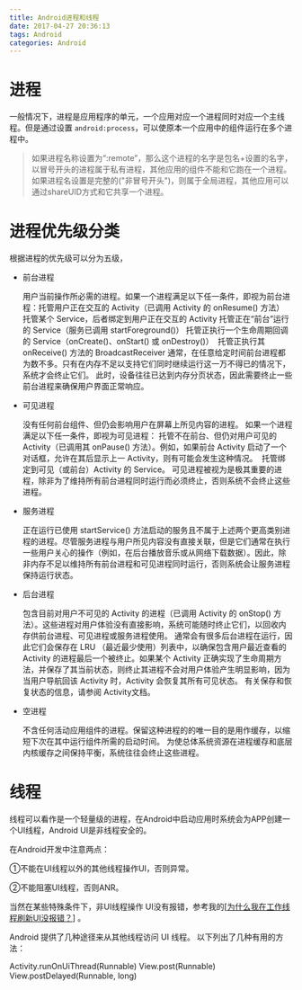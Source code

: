 ```yaml
---
title: Android进程和线程
date: 2017-04-27 20:36:13
tags: Android
categories: Android
---
```


# 进程

一般情况下，进程是应用程序的单元，一个应用对应一个进程同时对应一个主线程。但是通过设置 `android:process`，可以使原本一个应用中的组件运行在多个进程中。

> 如果进程名称设置为“:remote”，那么这个进程的名字是包名+设置的名字，以冒号开头的进程属于私有进程，其他应用的组件不能和它跑在一个进程。如果进程名设置是完整的("非冒号开头")，则属于全局进程，其他应用可以通过shareUID方式和它共享一个进程。

# 进程优先级分类

根据进程的优先级可以分为五级，

- 前台进程

  用户当前操作所必需的进程。如果一个进程满足以下任一条件，即视为前台进程：
  ​	托管用户正在交互的 Activity（已调用 Activity 的 onResume() 方法）
  ​	托管某个 Service，后者绑定到用户正在交互的 Activity
  ​	托管正在“前台”运行的 Service（服务已调用 startForeground()）
  ​	托管正执行一个生命周期回调的 Service（onCreate()、onStart() 或 onDestroy()）
  ​	托管正执行其 onReceive() 方法的 BroadcastReceiver
  通常，在任意给定时间前台进程都为数不多。只有在内存不足以支持它们同时继续运行这一万不得已的情况下，系统才会终止它们。 此时，设备往往已达到内存分页状态，因此需要终止一些前台进程来确保用户界面正常响应。

- 可见进程

  没有任何前台组件、但仍会影响用户在屏幕上所见内容的进程。 如果一个进程满足以下任一条件，即视为可见进程：
  ​	托管不在前台、但仍对用户可见的 Activity（已调用其 onPause() 方法）。例如，如果前台 Activity 启动了一个对话框，允许在其后显示上一 Activity，则有可能会发生这种情况。
  ​	托管绑定到可见（或前台）Activity 的 Service。
  可见进程被视为是极其重要的进程，除非为了维持所有前台进程同时运行而必须终止，否则系统不会终止这些进程。

- 服务进程

  正在运行已使用 startService() 方法启动的服务且不属于上述两个更高类别进程的进程。尽管服务进程与用户所见内容没有直接关联，但是它们通常在执行一些用户关心的操作（例如，在后台播放音乐或从网络下载数据）。因此，除非内存不足以维持所有前台进程和可见进程同时运行，否则系统会让服务进程保持运行状态。

- 后台进程

  包含目前对用户不可见的 Activity 的进程（已调用 Activity 的 onStop() 方法）。这些进程对用户体验没有直接影响，系统可能随时终止它们，以回收内存供前台进程、可见进程或服务进程使用。 通常会有很多后台进程在运行，因此它们会保存在 LRU （最近最少使用）列表中，以确保包含用户最近查看的 Activity 的进程最后一个被终止。如果某个 Activity 正确实现了生命周期方法，并保存了其当前状态，则终止其进程不会对用户体验产生明显影响，因为当用户导航回该 Activity 时，Activity 会恢复其所有可见状态。 有关保存和恢复状态的信息，请参阅 Activity文档。

- 空进程

  不含任何活动应用组件的进程。保留这种进程的的唯一目的是用作缓存，以缩短下次在其中运行组件所需的启动时间。 为使总体系统资源在进程缓存和底层内核缓存之间保持平衡，系统往往会终止这些进程。

# 线程

线程可以看作是一个轻量级的进程，在Android中启动应用时系统会为APP创建一个UI线程，Android UI是非线程安全的。

在Android开发中注意两点：

①不能在UI线程以外的其他线程操作UI，否则异常。

②不能阻塞UI线程，否则ANR。

当然在某些特殊条件下，非UI线程操作 UI没有报错，参考我的[[为什么我在工作线程刷新UI没报错？](http://www.jensondev.me/2017/04/21/%E4%B8%BA%E4%BB%80%E4%B9%88%E6%88%91%E5%9C%A8%E5%B7%A5%E4%BD%9C%E7%BA%BF%E7%A8%8B%E5%88%B7%E6%96%B0UI%E6%B2%A1%E6%8A%A5%E9%94%99/)] 。

Android 提供了几种途径来从其他线程访问 UI 线程。 以下列出了几种有用的方法：

Activity.runOnUiThread(Runnable)
View.post(Runnable)
View.postDelayed(Runnable, long)

